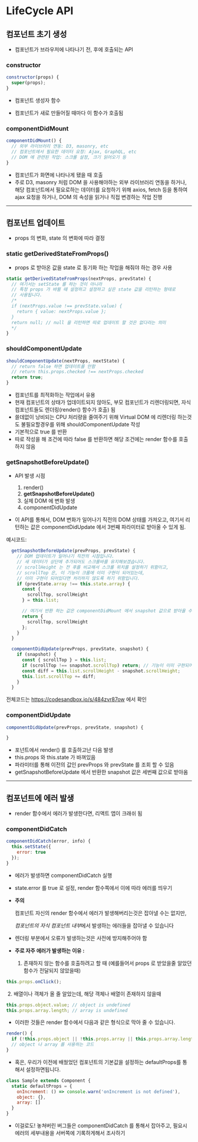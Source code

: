 # LifeCycle API

## 컴포넌트 초기 생성

- 컴포넌트가 브라우저에 나타나기 전, 후에 호출되는 API



### constructor

```javascript
constructor(props) {
  super(props);
}
```

- 컴포넌트 생성자 함수

- 컴포넌트가 새로 만들어질 때마다 이 함수가 호출됨



### componentDidMount

```javascript
componentDidMount() {
  // 외부 라이브러리 연동: D3, masonry, etc
  // 컴포넌트에서 필요한 데이터 요청: Ajax, GraphQL, etc
  // DOM 에 관련된 작업: 스크롤 설정, 크기 읽어오기 등
}
```

- 컴포넌트가 화면에 나타나게 됐을 때 호출
- 주로 D3, masonry 처럼 DOM 을 사용해야하는 외부 라이브러리 연동을 하거나, 해당 컴포넌트에서 필요로하는 데이터를 요청하기 위해 axios, fetch 등을 통하여 ajax 요청을 하거나, DOM 의 속성을 읽거나 직접 변경하는 작업 진행



---



## 컴포넌트 업데이트

- props 의 변화, state 의 변화에 따라 결정



### static getDerivedStateFromProps()

- props 로 받아온 값을 state 로 동기화 하는 작업을 해줘야 하는 경우 사용

```javascript
static getDerivedStateFromProps(nextProps, prevState) {
  // 여기서는 setState 를 하는 것이 아니라
  // 특정 props 가 바뀔 때 설정하고 설정하고 싶은 state 값을 리턴하는 형태로
  // 사용됩니다.
  /*
  if (nextProps.value !== prevState.value) {
    return { value: nextProps.value };
  }
  return null; // null 을 리턴하면 따로 업데이트 할 것은 없다라는 의미
  */
}
```

### shouldComponentUpdate

```javascript
shouldComponentUpdate(nextProps, nextState) {
  // return false 하면 업데이트를 안함
  // return this.props.checked !== nextProps.checked
  return true;
}
```

- 컴포넌트를 최적화하는 작업에서 유용
- 현재 컴포넌트의 상태가 업데이트되지 않아도, 부모 컴포넌트가 리렌더링되면, 자식 컴포넌트들도 렌더링(render() 함수가 호출) 됨
- 쓸데없이 낭비되는 CPU 처리량을 줄여주기 위해 Virtual DOM 에 리렌더링 하는것도 불필요할경우를 위해 shouldComponentUpdate 작성
- 기본적으로 true 를 반환
- 따로 작성을 해 조건에 따라 false 를 반환하면 해당 조건에는 render 함수를 호출하지 않음

### getSnapshotBeforeUpdate()

- API 발생 시점
  1. render()
  2. **getSnapshotBeforeUpdate()**
  3. 실제 DOM 에 변화 발생
  4. componentDidUpdate

- 이 API를 통해서, DOM 변화가 일어나기 직전의 DOM 상태를 가져오고, 여기서 리턴하는 값은 componentDidUpdate 에서 3번째 파라미터로 받아올 수 있게 됨.

예시코드:

```javascript
  getSnapshotBeforeUpdate(prevProps, prevState) {
    // DOM 업데이트가 일어나기 직전의 시점입니다.
    // 새 데이터가 상단에 추가되어도 스크롤바를 유지해보겠습니다.
    // scrollHeight 는 전 후를 비교해서 스크롤 위치를 설정하기 위함이고,
    // scrollTop 은, 이 기능이 크롬에 이미 구현이 되어있는데, 
    // 이미 구현이 되어있다면 처리하지 않도록 하기 위함입니다.
    if (prevState.array !== this.state.array) {
      const {
        scrollTop, scrollHeight
      } = this.list;

      // 여기서 반환 하는 값은 componentDidMount 에서 snapshot 값으로 받아올 수 있습니다.
      return {
        scrollTop, scrollHeight
      };
    }
  }

  componentDidUpdate(prevProps, prevState, snapshot) {
    if (snapshot) {
      const { scrollTop } = this.list;
      if (scrollTop !== snapshot.scrollTop) return; // 기능이 이미 구현되어있다면 처리하지 않습니다.
      const diff = this.list.scrollHeight - snapshot.scrollHeight;
      this.list.scrollTop += diff;
    }
  }
```

전체코드는 https://codesandbox.io/s/484zvr87ow 에서 확인



### componentDidUpdate

```javascript
componentDidUpdate(prevProps, prevState, snapshot) {

}
```

- 포넌트에서 render() 를 호출하고난 다음 발생
- this.props 와 this.state 가 바껴있음
- 파라미터를 통해 이전의 값인 prevProps 와 prevState 를 조회 할 수 있음
- getSnapshotBeforeUpdate 에서 반환한 snapshot 값은 세번째 값으로 받아옴



---



## 컴포넌트에 에러 발생

- render 함수에서 에러가 발생한다면, 리액트 앱이 크래쉬 됨

### componentDidCatch

```javascript
componentDidCatch(error, info) {
  this.setState({
    error: true
  });
}
```

- 에러가 발생하면 componentDidCatch 실행

- state.error 를 true 로 설정, render 함수쪽에서 이에 따라 에러를 띄우기

- **주의** 

  컴포넌트 자신의 render 함수에서 에러가 발생해버리는것은 잡아낼 수는 없지만, 

  *컴포넌트의 자식 컴포넌트 내부*에서 발생하는 에러들을 잡아낼 수 있습니다



- 렌더링 부분에서 오류가 발생하는것은 사전에 방지해주어야 함
- **주로 자주 에러가 발생하는 이유 :**
  1. 존재하지 않는 함수를 호출하려고 할 때 (예를들어서 props 로 받았을줄 알았던 함수가 전달되지 않았을때)

```javascript
this.props.onClick();
```

​			2. 배열이나 객체가 올 줄 알았는데, 해당 객체나 배열이 존재하지 않을때

```javascript
this.props.object.value; // object is undefined
this.props.array.length; // array is undefined
```

- 이러한 것들은 render 함수에서 다음과 같은 형식으로 막아 줄 수 있습니다.

```javascript
render() {
  if (!this.props.object || !this.props.array || this.props.array.length ===0) return null;
  // object 나 array 를 사용하는 코드
}
```

- 혹은, 우리가 이전에 배웠었던 컴포넌트의 기본값을 설정하는 defaultProps를 통해서 설정하면됩니다.

```javascript
class Sample extends Component {
  static defaultProps = {
    onIncrement: () => console.warn('onIncrement is not defined'),
    object: {},
    array: []
  }
}
```

- 이걸로도! 놓쳐버린 버그들은 componentDidCatch 를 통해서 잡아주고, 필요시 에러의 세부내용을 서버쪽에 기록하게해서 조사하기